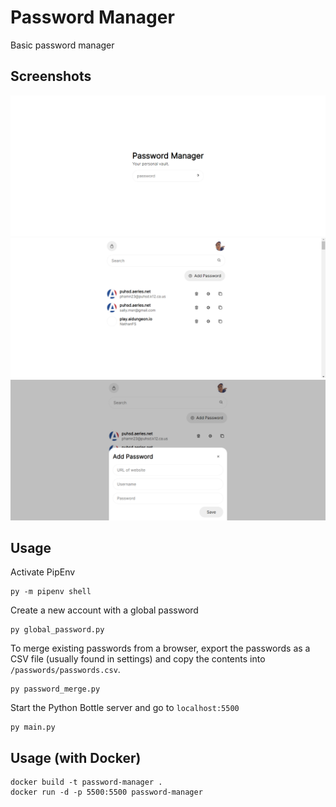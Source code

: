 # Password Manager

Basic password manager

## Screenshots

![](2022-11-12-15-33-37.png)
![](2022-11-12-15-33-58.png)
![](2022-11-12-15-34-21.png)

## Usage

Activate PipEnv

```
py -m pipenv shell
```

Create a new account with a global password

```
py global_password.py
```

To merge existing passwords from a browser, export the passwords as a CSV file (usually found in settings) and copy the contents into `/passwords/passwords.csv`.

```
py password_merge.py
```

Start the Python Bottle server and go to `localhost:5500`

```
py main.py
```

## Usage (with Docker)

```
docker build -t password-manager .
docker run -d -p 5500:5500 password-manager
```
